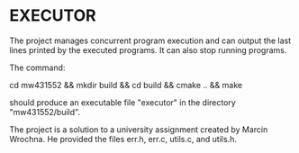 # EXECUTOR 
The project manages concurrent program execution and can output the last lines printed by the executed programs. It can also stop running programs.

The command:

cd mw431552 && mkdir build && cd build && cmake .. && make

should produce an executable file "executor" in the directory "mw431552/build".

The project is a solution to a university assignment created by Marcin Wrochna. He provided the files err.h, err.c, utils.c, and utils.h.
